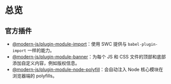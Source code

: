 # 总览

## 官方插件

* [@modern-js/plugin-module-import](./plugin-import.md)：使用 SWC 提供与 `babel-plugin-import` 一样的能力。
* [@modern-js/plugin-module-banner](./plugin-banner.md)：为每个 JS 和 CSS 文件的顶部和底部添加自定义内容，例如版权信息。
* [@modern-js/plugin-module-node-polyfill](./plugin-node-polyfill.mdx)：会自动注入 Node 核心模块在浏览器端的 polyfills。
